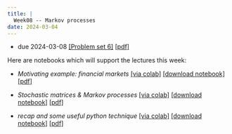 ```yaml
---
title: |
  Week08 -- Markov processes
date: 2024-03-04
---
```


- due 2024-03-08 [[Problem set 6]](/course-assignments/PS06--2024-03-08.html) 
  [[pdf]](/course-assignments/PS06--2024-03-08.pdf) 

Here are notebooks which will support the lectures this week:


- *Motivating example: financial markets*
  [[via colab]](https://colab.research.google.com/github/gmcninch-tufts/2024-Sp-Math087/blob/main/course-content/week08-00--financial-market-example.ipynb)
  [[download notebook]](/course-content/week08-00--financial-market-example.ipynb)
  [[pdf]](/course-content/week08-00--financial-market-example.pdf)


- *Stochastic matrices & Markov processes*
  [[via colab]](https://colab.research.google.com/github/gmcninch-tufts/2024-Sp-Math087/blob/main/course-content/week08-01--markov.ipynb)
  [[download notebook]](/course-content/week08-01--markov.ipynb)
  [[pdf]](/course-content/week08-01--markov.pdf)
  
- *recap and some useful python technique*
  [[via colab]](https://colab.research.google.com/github/gmcninch-tufts/2024-Sp-Math087/blob/main/course-content/week08-03--recap-markov.ipynb)
  [[download notebook]](/course-content/week08-03--recap-markov.ipynb)
  [[pdf]](/course-content/week08-03--recap-markov.ipynb)

  

